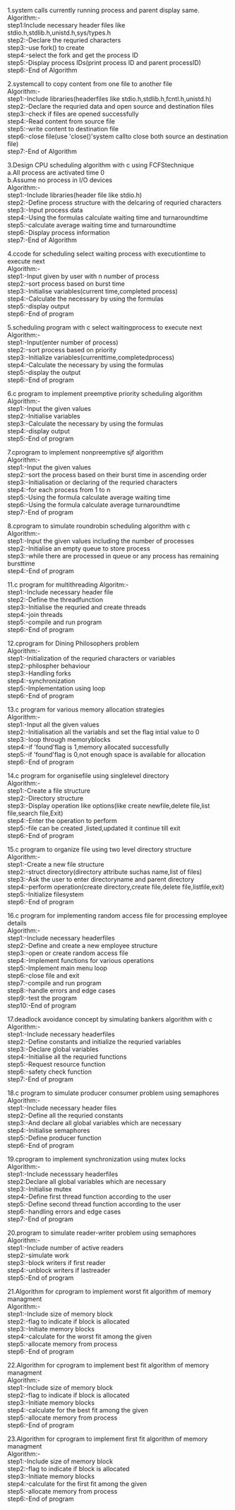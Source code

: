 1.system calls currently running process and parent display same.\
Algorithm:-\
step1:Include necessary header files like stdio.h,stdlib.h,unistd.h,sys/types.h\
step2:-Declare the requried characters\
step3:-use fork() to create\
step4:-select the fork and get the process ID\
step5:-Display process IDs(print process ID and parent processID)\
step6:-End of Algorithm

2.systemcall to copy content from one file to another file\
Algorithm:-\
step1:-Include libraries(headerfiles like stdio.h,stdlib.h,fcntl.h,unistd.h)\
step2:-Declare the requried data and open source and destination files\
step3:-check if files are opened successfully\
step4:-Read content from source file\
step5:-write content to destination file\
step6:-close file(use 'close()'system callto close both source an destination file)\
step7:-End of Algorithm

3.Design CPU scheduling algorithm with c using FCFStechnique\
a.All process are activated time 0\
b.Assume no process in I/O devices\
Algorithm:-\
step1:-Include libraries(header file like stdio.h)\
step2:-Define process structure with the delcaring of requried characters\
step3:-Input process data\
step4:-Using the formulas calculate waiting time and turnaroundtime\
step5:-calculate average waiting time and turnaroundtime\
step6:-Display process information\
step7:-End of Algorithm

4.ccode for scheduling select waiting process with executiontime to execute next\
Algorithm:-\
step1:-Input given by user with n number of process\
step2:-sort process based on burst time\
step3:-Initialise variables(current time,completed process)\
step4:-Calculate the necessary by using the formulas\
step5:-display output\
step6:-End of program

5.scheduling program with c select waitingprocess to execute next\
Algorithm:-\
step1:-Input(enter number of process)\
step2:-sort process based on priority\
step3:-Initialize variables(currenttime,completedprocess)\
step4:-Calculate the necessary by using the formulas\
step5:-display the output\
step6:-End of program

6.c program to implement preemptive priority scheduling algorithm\
Algorithm:-\
step1:-Input the given values\
step2:-Initialise variables\
step3:-Calculate the necessary by using the formulas\
step4:-display output\
step5:-End of program

7.cprogram to implement nonpreemptive sjf algorithm\
Algorithm:-\
step1:-Input the given values\
step2:-sort the process based on their burst time in ascending order\
step3:-Initialisation or declaring of the requried characters\
step4:-for each process from 1 to n\
step5:-Using the formula calculate average waiting time\
step6:-Using the formula calculate average turnaroundtime\
step7:-End of program

8.cprogram to simulate roundrobin scheduling algorithm with c\
Algorithm:-\
step1:-Input the given values including the number of processes\
step2:-Initialise an empty queue to store process\
step3:-while there are processed in queue or any process has remaining bursttime\
step4:-End of program

11.c program for multithreading Algoritm:-\
step1:-Include necessary header file\
step2:-Define the threadfunction\
step3:-Initialise the requried and create threads\
step4:-join threads\
step5:-compile and run program\
step6:-End of program

12.cprogram for Dining Philosophers problem\
Algorithm:-\
step1:-Initialization of the requried characters or variables\
step2:-philospher behaviour\
step3:-Handling forks\
step4:-synchronization\
step5:-Implementation using loop\
step6:-End of program

13.c program for various memory allocation strategies\
Algorithm:-\
step1:-Input all the given values\
step2:-Initialisation all the variabls and set the flag intial value to 0\
step3:-loop through memoryblocks\
step4:-if 'found'flag is 1,memory allocated successfully\
step5:-if 'found'flag is 0,not enough space is available for allocation\
step6:-End of program

14.c program for organisefile using singlelevel directory\
Algorithm:-\
step1:-Create a file structure\
step2:-Directory structure\
step3:-Display operation like options(like create newfile,delete file,list file,search file,Exit)\
step4:-Enter the operation to perform\
step5:-file can be created ,listed,updated it continue till exit\
step6:-End of program

15.c program to organize file using two level directory structure\
Algorithm:-\
step1:-Create a new file structure\
step2:-struct directory(directory attribute suchas name,list of files)\
step3:-Ask the user to enter directoryname and parent directory\
step4:-perform operation(create directory,create file,delete file,listfile,exit)\
step5:-Initialize filesystem\
step6:-End of program

16.c program for implementing random access file for processing employee details\
Algorithm:-\
step1:-Include necessary headerfiles\
step2:-Define and create a new employee structure\
step3:-open or create random access file\
step4:-Implement functions for various operations\
step5:-Implement main menu loop\
step6:-close file and exit\
step7:-compile and run program\
step8:-handle errors and edge cases\
step9:-test the program\
step10:-End of program

17.deadlock avoidance concept by simulating bankers algorithm with c\
Algorithm:-\
step1:-Include necessary headerfiles\
step2:-Define constants and initialize the requried variables\
step3:-Declare global variables\
step4:-Initialise all the requried functions\
step5:-Request resource function\
step6:-safety check function\
step7:-End of program

18.c program to simulate producer consumer problem using semaphores\
Algorithm:-\
step1:-Include necessary header files\
step2:-Define all the requried constants\
step3:-And declare all global variables which are necessary\
step4:-Initialise semaphores\
step5:-Define producer function\
step6:-End of program

19.cprogram to implement synchronization using mutex locks\
Algorithm:-\
step1:-Include necesssary headerfiles\
step2:Declare all global variables which are necessary\
step3:-Initialise mutex\
step4:-Define first thread function according to the user\
step5:-Define second thread function according to the user\
step6:-handling errors and edge cases\
step7:-End of program

20.program to simulate reader-writer problem using semaphores\
Algorithm:-\
step1:-Include number of active readers\
step2:-simulate work\
step3:-block writers if first reader\
step4:-unblock writers if lastreader\
step5:-End of program

21.Algorithm for cprogram to implement worst fit algorithm of memory managment\
Algorithm:-\
step1:-Include size of memory block\
step2:-flag to indicate if block is allocated\
step3:-Initiate memory blocks\
step4:-calculate for the worst fit among the given\
step5:-allocate memory from process\
step6:-End of program 


22.Algorithm for cprogram to implement best fit algorithm of memory managment\
Algorithm:-\
step1:-Include size of memory block\
step2:-flag to indicate if block is allocated\
step3:-Initiate memory blocks\
step4:-calculate for the best fit among the given\
step5:-allocate memory from process\
step6:-End of program 


23.Algorithm for cprogram to implement first fit algorithm of memory managment\
Algorithm:-\
step1:-Include size of memory block\
step2:-flag to indicate if block is allocated\
step3:-Initiate memory blocks\
step4:-calculate for the first fit among the given\
step5:-allocate memory from process\
step6:-End of program 

